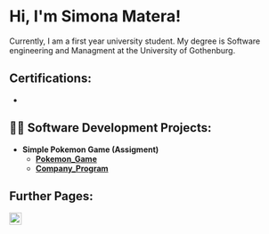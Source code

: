 <h1>Hi, I'm Simona Matera! <br/><a /a></h1>
  
Currently, I am a first year university student. My degree is Software engineering and Managment at the University of Gothenburg.

<h2>Certifications: </h2> 

- <b>

<h2>👨‍💻 Software Development Projects:</h2>

- <b>Simple Pokemon Game (Assigment)</b>
  - [Pokemon_Game](https://github.com/simomat23/PokemonGameAssignment)
  - [Company_Program](https://github.com/simomat23/Company_Assignment)

<h2> Further Pages:</h2>

[<img align="left" alt="JoshMadakor | LinkedIn" width="22px" src="https://cdn.jsdelivr.net/npm/simple-icons@v3/icons/linkedin.svg" />][linkedin]


[linkedin]: https://linkedin.com/in/joshmadakor

<!--
**joshmadakor1/joshmadakor1** is a ✨ _special_ ✨ repository because its `README.md` (this file) appears on your GitHub profile.

Here are some ideas to get you started:

- 🔭 I’m currently working on ...
- 🌱 I’m currently learning ...
- 👯 I’m looking to collaborate on ...
- 🤔 I’m looking for help with ...
- 💬 Ask me about ...
- 📫 How to reach me: ...
- 😄 Pronouns: ...
- ⚡ Fun fact: ...
-->
